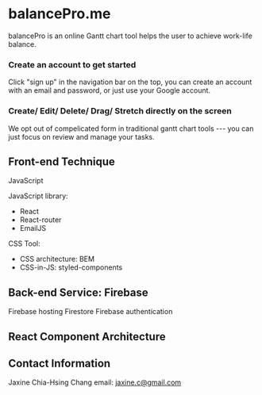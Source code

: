 # balancePro.me
balancePro is an online Gantt chart tool helps the user to achieve work-life balance.

### Create an account to get started

Click "sign up" in the navigation bar on the top, you can create an account with an email and password, or just use your Google account.


### Create/ Edit/ Delete/ Drag/ Stretch directly on the screen

We opt out of compelicated form in traditional gantt chart tools --- you can just focus on review and manage your tasks.


## Front-end Technique

JavaScript

JavaScript library:
- React
- React-router
- EmailJS

CSS Tool:
- CSS architecture: BEM
- CSS-in-JS: styled-components


## Back-end Service: Firebase

Firebase hosting
Firestore
Firebase authentication

## React Component Architecture

## Contact Information
Jaxine Chia-Hsing Chang
email: jaxine.c@gmail.com
